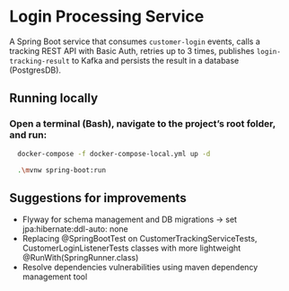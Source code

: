 # Login Processing Service

A Spring Boot service that consumes `customer-login` events, calls a tracking REST API with Basic Auth, retries up to 3 times,
publishes `login-tracking-result` to Kafka and persists the result in a database (PostgresDB).

## Running locally
### Open a terminal (Bash), navigate to the project’s root folder, and run:

```bash
  docker-compose -f docker-compose-local.yml up -d
```

```bash
  .\mvnw spring-boot:run
```

## Suggestions for improvements
- Flyway for schema management and DB migrations -> set jpa:hibernate:ddl-auto: none
- Replacing @SpringBootTest on CustomerTrackingServiceTests, CustomerLoginListenerTests classes with more lightweight @RunWith(SpringRunner.class)
- Resolve dependencies vulnerabilities using maven dependency management tool